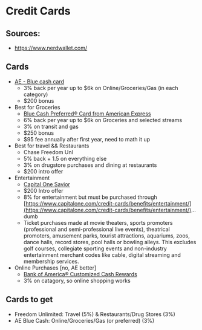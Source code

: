 # Credit Cards

## Sources:

- https://www.nerdwallet.com/ 

## Cards

- [AE - Blue cash card](https://www.americanexpress.com/us/credit-cards/card/blue-cash-everyday/?eep=26129)
    - 3% back per year up to $6k on Online/Groceries/Gas (in each category)
    - $200 bonus
- Best for Groceries
    - [Blue Cash Preferred® Card from American Express](https://www.americanexpress.com/us/credit-cards/card/blue-cash-preferred/?eep=26129&linknav=US-Acq-Shop-Consumer-VAC-Prospect-ViewCardDetail-BCP)
    - 6% back per year up to $6k on Groceries and selected streams
    - 3% on transit and gas
    - $250 bonus
    - $95 fee annually after first year, need to math it up
- Best for travel && Restaurants
    - Chase Freedom Unl
    - 5% back + 1.5 on everything else
    - 3% on drugstore purchases and dining at restaurants
    - $200 intro offer
- Entertainment
    - [Capital One Savior](https://www.capitalone.com/credit-cards/savor/)
    - $200 Intro offer
    - 8% for entertainment but must be purchased through [https://www.capitalone.com/credit-cards/benefits/entertainment/](https://www.capitalone.com/credit-cards/benefits/entertainment/)... dumb
    - Ticket purchases made at movie theaters, sports promoters (professional and semi-professional live events), theatrical promoters, amusement parks, tourist attractions, aquariums, zoos, dance halls, record stores, pool halls or bowling alleys. This excludes golf courses, collegiate sporting events and non-industry entertainment merchant codes like cable, digital streaming and membership services.
- Online Purchases [no, AE better]
    - [Bank of America® Customized Cash Rewards](https://www.bankofamerica.com/credit-cards/products/cash-back-credit-card/cash-back-category-choices/)
    - 3% on catagory, so online shopping works

## Cards to get

- Freedom Unlimited: Travel (5%) & Restaurants/Drug Stores (3%)
- AE Blue Cash: Online/Groceries/Gas (or preferred) (3%)
